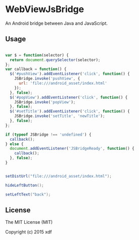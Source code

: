 WebViewJsBridge
===============

An Android bridge between Java and JavaScript.

## Usage

```javascript

var $ = function(selector) {
  return document.querySelector(selector);
};
var callback = function() {
  $('#pushView').addEventListener('click', function() {
    JSBridge.invoke('pushView', {
      url: 'file:///android_asset/index.html'
    });
  }, false);
  $('#popView').addEventListener('click', function() {
    JSBridge.invoke('popView');
  }, false);
  $('#setTitle').addEventListener('click', function() {
    JSBridge.invoke('setTitle', 'newTitle');
  }, false);
};

if (typeof JSBridge !== 'undefined') {
  callback();
} else {
  document.addEventListener('JSBridgeReady', function() {
    callback();
  }, false);
}

```

```java

setDistUrl("file:///android_asset/index.html");

hideLeftButton();

setLeftText("back");

```

## License

The MIT License (MIT)

Copyright (c) 2015 xdf
